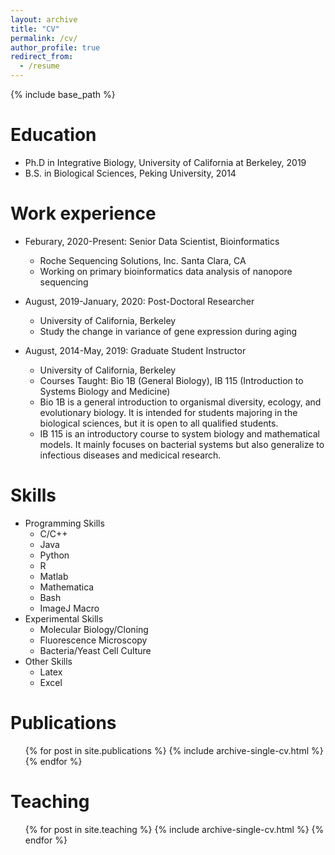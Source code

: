 ```yaml
---
layout: archive
title: "CV"
permalink: /cv/
author_profile: true
redirect_from:
  - /resume
---
```


{% include base_path %}

Education
======
* Ph.D in Integrative Biology, University of California at Berkeley, 2019
* B.S. in Biological Sciences, Peking University, 2014

Work experience
======
* Feburary, 2020-Present: Senior Data Scientist, Bioinformatics
  * Roche Sequencing Solutions, Inc. Santa Clara, CA
  * Working on primary bioinformatics data analysis of nanopore sequencing
* August, 2019-January, 2020: Post-Doctoral Researcher
  * University of California, Berkeley
  * Study the change in variance of gene expression during aging

* August, 2014-May, 2019: Graduate Student Instructor
  * University of California, Berkeley
  * Courses Taught: Bio 1B (General Biology), IB 115 (Introduction to Systems Biology and Medicine)
  * Bio 1B is a general introduction to organismal diversity, ecology, and evolutionary biology. It is intended for students majoring in the biological sciences, but it is open to all qualified students.
  * IB 115 is an introductory course to system biology and mathematical models. It mainly focuses on bacterial systems but also generalize to infectious diseases and medicical research.
  
Skills
======
* Programming Skills
  * C/C++
  * Java
  * Python
  * R
  * Matlab
  * Mathematica
  * Bash
  * ImageJ Macro
* Experimental Skills
  * Molecular Biology/Cloning
  * Fluorescence Microscopy
  * Bacteria/Yeast Cell Culture
* Other Skills
  * Latex
  * Excel

Publications
======
  <ul>{% for post in site.publications %}
    {% include archive-single-cv.html %}
  {% endfor %}</ul>

Teaching
======
  <ul>{% for post in site.teaching %}
    {% include archive-single-cv.html %}
  {% endfor %}</ul>
